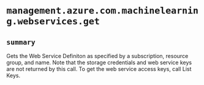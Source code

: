 # `management.azure.com.machinelearning.webservices.get`

## `summary`
Gets the Web Service Definiton as specified by a subscription, resource group, and name. Note that the storage credentials and web service keys are not returned by this call. To get the web service access keys, call List Keys.


